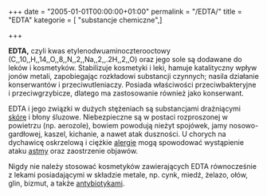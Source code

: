 +++
date = "2005-01-01T00:00:00+01:00"
permalink = "/EDTA/"
title = "EDTA"
kategorie = [ "substancje chemiczne",]

+++

**EDTA,** czyli kwas etylenodwuaminoczterooctowy (C,,10,,H,,14,,O,,8,,N,,2,,Na,,2,,.2H,,2,,O) oraz jego sole są dodawane do leków i kosmetyków. Stabilizuje kosmetyki i leki, hamuje katalityczny wpływ jonów metali, zapobiegając rozkładowi substancji czynnych; nasila działanie konserwantów i przeciwutleniaczy. Posiada właściwości przeciwbakteryjne i przeciwgrzybicze, dlatego ma zastosowanie również jako konserwant.

EDTA i jego związki w dużych stężeniach są substancjami drażniącymi [skórę](/atopedia/Skóra "wikilink") i błony śluzowe. Niebezpieczne są w postaci rozproszonej w powietrzu (np. aerozole), bowiem powodują nieżyt spojówek, jamy nosowo-gardłowej, kaszel, kichanie, a nawet atak duszności. U chorych na dychawicę oskrzelową i ciężkie [alergie](/atopedia/Alergia "wikilink") mogą spowodować wystąpienie ataku [astmy](/atopedia/Astma_oskrzelowa "wikilink") oraz zaostrzenie objawów.

Nigdy nie należy stosować kosmetyków zawierających EDTA równocześnie z lekami posiadającymi w składzie metale, np. cynk, miedź, żelazo, ołów, glin, bizmut, a także [antybiotykami](/atopedia/antybiotyki "wikilink").
